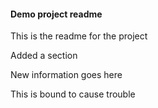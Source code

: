 #### Demo project readme

This is the readme for the project

Added a section

New information goes here 

This is bound to cause trouble